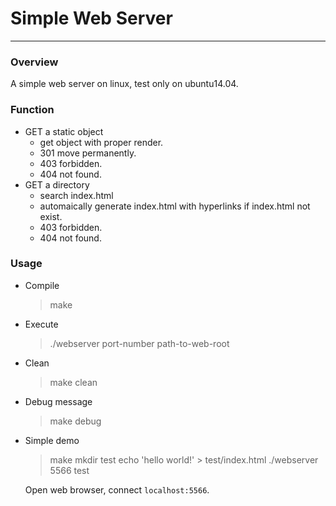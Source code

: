# Simple Web Server
---
### Overview

A simple web server on linux, test only on ubuntu14.04.

### Function

* GET a static object
	* get object with proper render.
	* 301 move permanently.
	* 403 forbidden.
	* 404 not found.
* GET a directory
	* search index.html
	* automaically generate index.html with hyperlinks if index.html not exist.
	* 403 forbidden.
	* 404 not found.

### Usage

* Compile

	> make

* Execute

	> ./webserver port-number path-to-web-root

* Clean

	> make clean

* Debug message 

	> make debug

* Simple demo

	> make
	> mkdir test
	> echo 'hello world!' > test/index.html
	> ./webserver 5566 test

	Open web browser, connect `localhost:5566`.	
